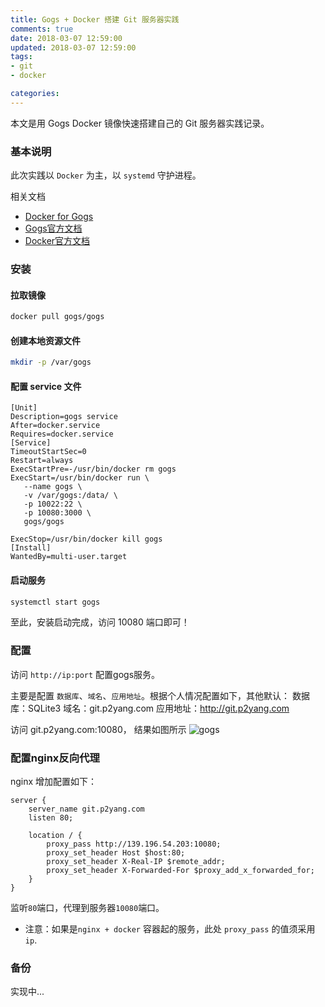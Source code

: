 ```yaml
---
title: Gogs + Docker 搭建 Git 服务器实践
comments: true
date: 2018-03-07 12:59:00
updated: 2018-03-07 12:59:00
tags:
- git
- docker

categories:
---
```


本文是用 Gogs Docker 镜像快速搭建自己的 Git 服务器实践记录。

<!-- more -->
### 基本说明
此次实践以 `Docker` 为主，以 `systemd` 守护进程。

相关文档
* [Docker for Gogs](https://github.com/gogits/gogs/tree/master/docker)
* [Gogs官方文档](https://gogs.io/docs/)
* [Docker官方文档](https://docs.docker.com/)

### 安装
#### 拉取镜像
```bash
docker pull gogs/gogs
```

#### 创建本地资源文件
```bash
mkdir -p /var/gogs
```

#### 配置 service 文件
```
[Unit]
Description=gogs service
After=docker.service
Requires=docker.service
[Service]
TimeoutStartSec=0
Restart=always
ExecStartPre=-/usr/bin/docker rm gogs
ExecStart=/usr/bin/docker run \
   --name gogs \
   -v /var/gogs:/data/ \
   -p 10022:22 \
   -p 10080:3000 \
   gogs/gogs

ExecStop=/usr/bin/docker kill gogs
[Install]
WantedBy=multi-user.target
```

#### 启动服务
```bash
systemctl start gogs
```

至此，安装启动完成，访问 10080 端口即可！

### 配置
访问 `http://ip:port` 配置gogs服务。

主要是配置 `数据库`、`域名`、`应用地址`。根据个人情况配置如下，其他默认：
数据库：SQLite3
域名：git.p2yang.com
应用地址：http://git.p2yang.com

访问 git.p2yang.com:10080， 结果如图所示
![gogs](/blog/images/gogs.png)

### 配置nginx反向代理
nginx 增加配置如下：
```
server {
    server_name git.p2yang.com
    listen 80;

    location / {
        proxy_pass http://139.196.54.203:10080;
        proxy_set_header Host $host:80;
        proxy_set_header X-Real-IP $remote_addr;
        proxy_set_header X-Forwarded-For $proxy_add_x_forwarded_for;
    }
}
```
监听`80`端口，代理到服务器`10080`端口。
* 注意：如果是`nginx + docker` 容器起的服务，此处 `proxy_pass` 的值须采用`ip`.

### 备份
实现中...

